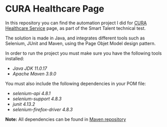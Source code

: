 # CURA Healthcare Page
In this repository you can find the automation project I did for [CURA Healthcare Service](https://katalon-demo-cura.herokuapp.com/profile.php#login) page, as part of the Smart Talent technical test. 

The solution is made in Java, and integrates different tools such as Selenium, JUnit and Maven, using the Page Objet Model design pattern.

In order to run the project you must make sure you have the following tools installed:
- *Java JDK 11.0.17* 
- *Apache Maven 3.9.0*

You must also include the following dependencies in your POM file:
- *selenium-api 4.8.1*
- *selenium-support 4.8.3*
- *junit 4.13.2*
- *selenium-firefox-driver 4.8.3*

**Note:** All dependencies can be found in [Maven repository](https://mvnrepository.com/)
